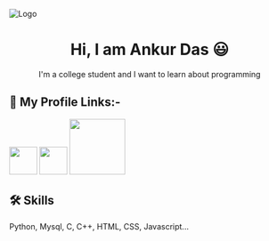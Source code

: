 ![Logo](https://res.cloudinary.com/practicaldev/image/fetch/s--zNqcSN_E--/c_imagga_scale,f_auto,fl_progressive,h_900,q_66,w_1600/https://dev-to-uploads.s3.amazonaws.com/i/2ciu6mo6r9x9zyverc10.gif)

<div>
  <h1 align="center" width="1rem">Hi, I am Ankur Das 😃</h1>
  <p align="center" font-size=50px >I'm a college student and I want to learn about programming</p>
</div>

## 🔗 My Profile Links:-

<a href="https://www.linkedin.com/in/ankur-das-42471023b" target="blank"><img src="https://upload.wikimedia.org/wikipedia/commons/thumb/8/81/LinkedIn_icon.svg/1200px-LinkedIn_icon.svg.png" alt="" width="50px" align-items="center"></a>
<a href="https://www.youtube.com/channel/UCxyD54EBTfdSpW318tlLcXg" target="blank"><img src="https://static.vecteezy.com/system/resources/thumbnails/023/986/704/small/youtube-logo-youtube-logo-transparent-youtube-icon-transparent-free-free-png.png" alt="" width="50px" align-items="center"></a>
<a href="https://www.hackerrank.com/ankurdas140905" target="blank"><img src="https://www.doit.com/wp-content/uploads/2023/06/1_jbcsrlrvfbdnbecw_ljf4g.png" alt="" width="100px" align-items="center"></a>

## 🛠 Skills

<p> Python, Mysql, C, C++, HTML, CSS, Javascript...</p>
